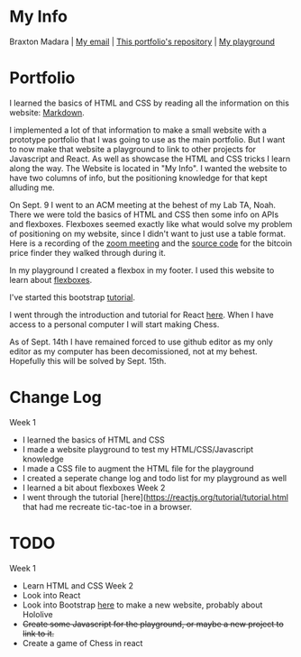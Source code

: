 # My Info
Braxton Madara |
[My email](mailto:stonex@udel.edu) |
[This portfolio's repository](https://github.com/stonex159/stonex159.github.io) |
[My playground](https://stonex159.github.io/My-Playground/)

# Portfolio
I learned the basics of HTML and CSS by reading all the information on this website: [Markdown](https://marksheet.io/).

I implemented a lot of that information to make a small website with a prototype portfolio that I was going to use as the main portfolio. But I want to now make that website a playground to link to other projects for Javascript and React. As well as showcase the HTML and CSS tricks I learn along the way. The Website is located in "My Info". I wanted the website to have two columns of info, but the positioning knowledge for that kept alluding me. 

On Sept. 9 I went to an ACM meeting at the behest of my Lab TA, Noah. There we were told the basics of HTML and CSS then some info on APIs and flexboxes. Flexboxes seemed exactly like what would solve my problem of positioning on my website, since I didn't want to just use a table format. Here is a recording of the [zoom meeting](https://drive.google.com/file/d/1ZVD_rT8q0kRqZYIcIqI7DgunETMVr2oM/view?usp=sharing) and the [source code](https://drive.google.com/file/d/1ZVD_rT8q0kRqZYIcIqI7DgunETMVr2oM/view?usp=sharing) for the bitcoin price finder they walked through during it.

In my playground I created a flexbox in my footer. I used this website to learn about [flexboxes](https://css-tricks.com/snippets/css/a-guide-to-flexbox/).

I've started this bootstrap [tutorial](https://www.w3schools.com/bootstrap4/bootstrap_get_started.asp).

I went through the introduction and tutorial for React [here](https://reactjs.org/tutorial/tutorial.html). When I have access to a personal computer I will start making Chess.

As of Sept. 14th I have remained forced to use github editor as my only editor as my computer has been decomissioned, not at my behest. Hopefully this will be solved by Sept. 15th.

# Change Log
Week 1
 - I learned the basics of HTML and CSS
 - I made a website playground to test my HTML/CSS/Javascript knowledge
 - I made a CSS file to augment the HTML file for the playground
 - I created a seperate change log and todo list for my playground as well
 - I learned a bit about flexboxes
Week 2
 - I went through the tutorial [here](https://reactjs.org/tutorial/tutorial.html that had me recreate tic-tac-toe in a browser.

# TODO
Week 1
 - Learn HTML and CSS
Week 2
 - Look into React 
 - Look into Bootstrap [here](https://www.w3schools.com/bootstrap4/bootstrap_get_started.asp) to make a new website, probably about Hololive
 - ~~Create some Javascript for the playground, or maybe a new project to link to it.~~
 - Create a game of Chess in react
